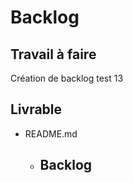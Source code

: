 # Backlog 
    
## Travail à faire 
    
Création de backlog test 13

## Livrable 
 
- README.md
  - ## Backlog